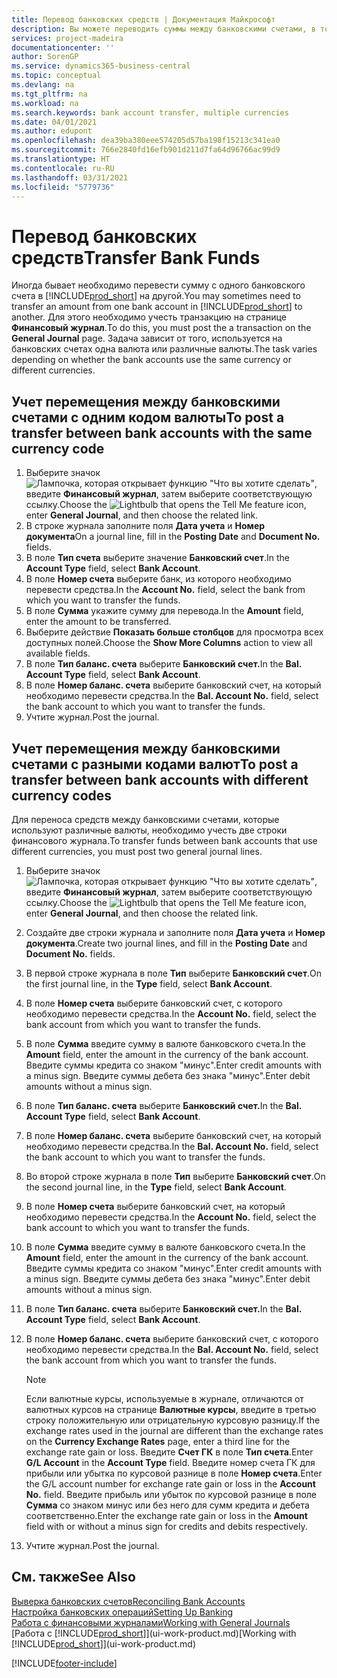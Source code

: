 ```yaml
---
title: Перевод банковских средств | Документация Майкрософт
description: Вы можете переводить суммы между банковскими счетами, в том числе в различных валютах, учитывая транзакции в финансовом журнале.
services: project-madeira
documentationcenter: ''
author: SorenGP
ms.service: dynamics365-business-central
ms.topic: conceptual
ms.devlang: na
ms.tgt_pltfrm: na
ms.workload: na
ms.search.keywords: bank account transfer, multiple currencies
ms.date: 04/01/2021
ms.author: edupont
ms.openlocfilehash: dea39ba380eee574205d57ba198f15213c341ea0
ms.sourcegitcommit: 766e2840fd16efb901d211d7fa64d96766ac99d9
ms.translationtype: HT
ms.contentlocale: ru-RU
ms.lasthandoff: 03/31/2021
ms.locfileid: "5779736"
---
```

# <a name="transfer-bank-funds"></a><span data-ttu-id="268fb-103">Перевод банковских средств</span><span class="sxs-lookup"><span data-stu-id="268fb-103">Transfer Bank Funds</span></span>
<span data-ttu-id="268fb-104">Иногда бывает необходимо перевести сумму с одного банковского счета в [!INCLUDE[prod_short](includes/prod_short.md)] на другой.</span><span class="sxs-lookup"><span data-stu-id="268fb-104">You may sometimes need to transfer an amount from one bank account in [!INCLUDE[prod_short](includes/prod_short.md)] to another.</span></span> <span data-ttu-id="268fb-105">Для этого необходимо учесть транзакцию на странице **Финансовый журнал**.</span><span class="sxs-lookup"><span data-stu-id="268fb-105">To do this, you must post the a transaction on the **General Journal** page.</span></span> <span data-ttu-id="268fb-106">Задача зависит от того, используется на банковских счетах одна валюта или различные валюты.</span><span class="sxs-lookup"><span data-stu-id="268fb-106">The task varies depending on whether the bank accounts use the same currency or different currencies.</span></span>

## <a name="to-post-a-transfer-between-bank-accounts-with-the-same-currency-code"></a><span data-ttu-id="268fb-107">Учет перемещения между банковскими счетами с одним кодом валюты</span><span class="sxs-lookup"><span data-stu-id="268fb-107">To post a transfer between bank accounts with the same currency code</span></span>
1. <span data-ttu-id="268fb-108">Выберите значок ![Лампочка, которая открывает функцию "Что вы хотите сделать"](media/ui-search/search_small.png "Что вы хотите сделать"), введите **Финансовый журнал**, затем выберите соответствующую ссылку.</span><span class="sxs-lookup"><span data-stu-id="268fb-108">Choose the ![Lightbulb that opens the Tell Me feature](media/ui-search/search_small.png "Tell me what you want to do") icon, enter **General Journal**, and then choose the related link.</span></span>
2. <span data-ttu-id="268fb-109">В строке журнала заполните поля **Дата учета** и **Номер документа**</span><span class="sxs-lookup"><span data-stu-id="268fb-109">On a journal line, fill in the **Posting Date** and **Document No.** fields.</span></span>
3. <span data-ttu-id="268fb-110">В поле **Тип счета** выберите значение **Банковский счет**.</span><span class="sxs-lookup"><span data-stu-id="268fb-110">In the **Account Type** field, select **Bank Account**.</span></span>
4. <span data-ttu-id="268fb-111">В поле **Номер счета** выберите банк, из которого необходимо перевести средства.</span><span class="sxs-lookup"><span data-stu-id="268fb-111">In the **Account No.** field, select the bank from which you want to transfer the funds.</span></span>
5. <span data-ttu-id="268fb-112">В поле **Сумма** укажите сумму для перевода.</span><span class="sxs-lookup"><span data-stu-id="268fb-112">In the **Amount** field, enter the amount to be transferred.</span></span>
6. <span data-ttu-id="268fb-113">Выберите действие **Показать больше столбцов** для просмотра всех доступных полей.</span><span class="sxs-lookup"><span data-stu-id="268fb-113">Choose the **Show More Columns** action to view all available fields.</span></span>
7. <span data-ttu-id="268fb-114">В поле **Тип баланс. счета** выберите **Банковский счет.**</span><span class="sxs-lookup"><span data-stu-id="268fb-114">In the **Bal. Account Type** field, select **Bank Account**.</span></span>
8. <span data-ttu-id="268fb-115">В поле **Номер баланс. счета** выберите банковский счет, на который необходимо перевести средства.</span><span class="sxs-lookup"><span data-stu-id="268fb-115">In the **Bal. Account No.** field, select the bank account to which you want to transfer the funds.</span></span>
9. <span data-ttu-id="268fb-116">Учтите журнал.</span><span class="sxs-lookup"><span data-stu-id="268fb-116">Post the journal.</span></span>

## <a name="to-post-a-transfer-between-bank-accounts-with-different-currency-codes"></a><span data-ttu-id="268fb-117">Учет перемещения между банковскими счетами с разными кодами валют</span><span class="sxs-lookup"><span data-stu-id="268fb-117">To post a transfer between bank accounts with different currency codes</span></span>
<span data-ttu-id="268fb-118">Для переноса средств между банковскими счетами, которые используют различные валюты, необходимо учесть две строки финансового журнала.</span><span class="sxs-lookup"><span data-stu-id="268fb-118">To transfer funds between bank accounts that use different currencies, you must post two general journal lines.</span></span>

1. <span data-ttu-id="268fb-119">Выберите значок ![Лампочка, которая открывает функцию "Что вы хотите сделать"](media/ui-search/search_small.png "Что вы хотите сделать"), введите **Финансовый журнал**, затем выберите соответствующую ссылку.</span><span class="sxs-lookup"><span data-stu-id="268fb-119">Choose the ![Lightbulb that opens the Tell Me feature](media/ui-search/search_small.png "Tell me what you want to do") icon, enter **General Journal**, and then choose the related link.</span></span>
2. <span data-ttu-id="268fb-120">Создайте две строки журнала и заполните поля **Дата учета** и **Номер документа**.</span><span class="sxs-lookup"><span data-stu-id="268fb-120">Create two journal lines, and fill in the **Posting Date** and **Document No.** fields.</span></span>
3. <span data-ttu-id="268fb-121">В первой строке журнала в поле **Тип** выберите **Банковский счет**.</span><span class="sxs-lookup"><span data-stu-id="268fb-121">On the first journal line, in the **Type** field, select **Bank Account**.</span></span>
4. <span data-ttu-id="268fb-122">В поле **Номер счета** выберите банковский счет, с которого необходимо перевести средства.</span><span class="sxs-lookup"><span data-stu-id="268fb-122">In the **Account No.** field, select the bank account from which you want to transfer the funds.</span></span>
5. <span data-ttu-id="268fb-123">В поле **Сумма** введите сумму в валюте банковского счета.</span><span class="sxs-lookup"><span data-stu-id="268fb-123">In the **Amount** field, enter the amount in the currency of the bank account.</span></span> <span data-ttu-id="268fb-124">Введите суммы кредита со знаком "минус".</span><span class="sxs-lookup"><span data-stu-id="268fb-124">Enter credit amounts with a minus sign.</span></span> <span data-ttu-id="268fb-125">Введите суммы дебета без знака "минус".</span><span class="sxs-lookup"><span data-stu-id="268fb-125">Enter debit amounts without a minus sign.</span></span>
6. <span data-ttu-id="268fb-126">В поле **Тип баланс. счета** выберите **Банковский счет.**</span><span class="sxs-lookup"><span data-stu-id="268fb-126">In the **Bal. Account Type** field, select **Bank Account**.</span></span>
7. <span data-ttu-id="268fb-127">В поле **Номер баланс. счета** выберите банковский счет, на который необходимо перевести средства.</span><span class="sxs-lookup"><span data-stu-id="268fb-127">In the **Bal. Account No.** field, select the bank account to which you want to transfer the funds.</span></span>
8. <span data-ttu-id="268fb-128">Во второй строке журнала в поле **Тип** выберите **Банковский счет**.</span><span class="sxs-lookup"><span data-stu-id="268fb-128">On the second journal line, in the **Type** field, select **Bank Account**.</span></span>
9. <span data-ttu-id="268fb-129">В поле **Номер счета** выберите банковский счет, на который необходимо перевести средства.</span><span class="sxs-lookup"><span data-stu-id="268fb-129">In the **Account No.** field, select the bank account to which you want to transfer the funds.</span></span>
10. <span data-ttu-id="268fb-130">В поле **Сумма** введите сумму в валюте банковского счета.</span><span class="sxs-lookup"><span data-stu-id="268fb-130">In the **Amount** field, enter the amount in the currency of the bank account.</span></span> <span data-ttu-id="268fb-131">Введите суммы кредита со знаком "минус".</span><span class="sxs-lookup"><span data-stu-id="268fb-131">Enter credit amounts with a minus sign.</span></span> <span data-ttu-id="268fb-132">Введите суммы дебета без знака "минус".</span><span class="sxs-lookup"><span data-stu-id="268fb-132">Enter debit amounts without a minus sign.</span></span>
11. <span data-ttu-id="268fb-133">В поле **Тип баланс. счета** выберите **Банковский счет.**</span><span class="sxs-lookup"><span data-stu-id="268fb-133">In the **Bal. Account Type** field, select **Bank Account**.</span></span>  
12. <span data-ttu-id="268fb-134">В поле **Номер баланс. счета** выберите банковский счет, с которого необходимо перевести средства.</span><span class="sxs-lookup"><span data-stu-id="268fb-134">In the **Bal. Account No.** field, select the bank account from which you want to transfer the funds.</span></span>

    > [!NOTE]  
    > <span data-ttu-id="268fb-135">Если валютные курсы, используемые в журнале, отличаются от валютных курсов на странице **Валютные курсы**, введите в третью строку положительную или отрицательную курсовую разницу.</span><span class="sxs-lookup"><span data-stu-id="268fb-135">If the exchange rates used in the journal are different than the exchange rates on the **Currency Exchange Rates** page, enter a third line for the exchange rate gain or loss.</span></span> <span data-ttu-id="268fb-136">Введите **Счет ГК** в поле **Тип счета**.</span><span class="sxs-lookup"><span data-stu-id="268fb-136">Enter **G/L Account** in the **Account Type** field.</span></span> <span data-ttu-id="268fb-137">Введите номер счета ГК для прибыли или убытка по курсовой разнице в поле **Номер счета**.</span><span class="sxs-lookup"><span data-stu-id="268fb-137">Enter the G/L account number for exchange rate gain or loss in the **Account No.** field.</span></span> <span data-ttu-id="268fb-138">Введите прибыль или убыток по курсовой разнице в поле **Сумма** со знаком минус или без него для сумм кредита и дебета соответственно.</span><span class="sxs-lookup"><span data-stu-id="268fb-138">Enter the exchange rate gain or loss in the **Amount** field with or without a minus sign for credits and debits respectively.</span></span>
13. <span data-ttu-id="268fb-139">Учтите журнал.</span><span class="sxs-lookup"><span data-stu-id="268fb-139">Post the journal.</span></span>

## <a name="see-also"></a><span data-ttu-id="268fb-140">См. также</span><span class="sxs-lookup"><span data-stu-id="268fb-140">See Also</span></span>
[<span data-ttu-id="268fb-141">Выверка банковских счетов</span><span class="sxs-lookup"><span data-stu-id="268fb-141">Reconciling Bank Accounts</span></span>](bank-manage-bank-accounts.md)  
[<span data-ttu-id="268fb-142">Настройка банковских операций</span><span class="sxs-lookup"><span data-stu-id="268fb-142">Setting Up Banking</span></span>](bank-setup-banking.md)  
[<span data-ttu-id="268fb-143">Работа с финансовыми журналами</span><span class="sxs-lookup"><span data-stu-id="268fb-143">Working with General Journals</span></span>](ui-work-general-journals.md)  
<span data-ttu-id="268fb-144">[Работа с [!INCLUDE[prod_short](includes/prod_short.md)]](ui-work-product.md)</span><span class="sxs-lookup"><span data-stu-id="268fb-144">[Working with [!INCLUDE[prod_short](includes/prod_short.md)]](ui-work-product.md)</span></span>


[!INCLUDE[footer-include](includes/footer-banner.md)]